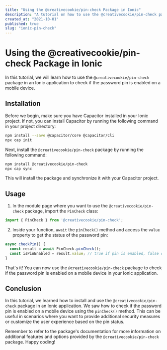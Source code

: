 ```yaml
---
title: "Using the @creativecookie/pin-check Package in Ionic"
description: "A tutorial on how to use the @creativecookie/pin-check package in Ionic to check if the password pin is enabled on a mobile device."
created_at: "2021-10-01"
published: true
slug: "ionic-pin-check"
---
```


# Using the @creativecookie/pin-check Package in Ionic

In this tutorial, we will learn how to use the `@creativecookie/pin-check` package in an Ionic application to check if the password pin is enabled on a mobile device.

## Installation

Before we begin, make sure you have Capacitor installed in your Ionic project. If not, you can install Capacitor by running the following command in your project directory:

```bash
npm install --save @capacitor/core @capacitor/cli
npx cap init
```

Next, install the `@creativecookie/pin-check` package by running the following command:

```bash
npm install @creativecookie/pin-check
npx cap sync
```

This will install the package and synchronize it with your Capacitor project.

## Usage

1. In the module page where you want to use the `@creativecookie/pin-check` package, import the `PinCheck` class:

```typescript
import { PinCheck } from '@creativecookie/pin-check';
```

2. Inside your function, `await` the `pinCheck()` method and access the `value` property to get the status of the password pin:

```typescript
async checkPin() {
  const result = await PinCheck.pinCheck();
  const isPinEnabled = result.value; // true if pin is enabled, false otherwise
}
```

That's it! You can now use the `@creativecookie/pin-check` package to check if the password pin is enabled on a mobile device in your Ionic application.

## Conclusion

In this tutorial, we learned how to install and use the `@creativecookie/pin-check` package in an Ionic application. We saw how to check if the password pin is enabled on a mobile device using the `pinCheck()` method. This can be useful in scenarios where you want to provide additional security measures or customize the user experience based on the pin status.

Remember to refer to the package's documentation for more information on additional features and options provided by the `@creativecookie/pin-check` package. Happy coding!